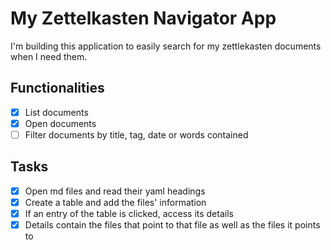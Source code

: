 # My Zettelkasten Navigator App

I'm building this application to easily search for my zettlekasten documents when I need them.

## Functionalities

- [x] List documents
- [x] Open documents
- [ ] Filter documents by title, tag, date or words contained

## Tasks

- [x] Open md files and read their yaml headings
- [x] Create a table and add the files' information
- [x] If an entry of the table is clicked, access its details
- [x] Details contain the files that point to that file as well as the files it points to